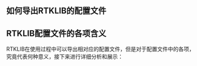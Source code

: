 ## 如何导出RTKLIB的配置文件


## RTKLIB配置文件的各项含义
RTKLIB在使用过程中可以导出相对应的配置文件，但是对于配置文件中的各项，究竟代表何种意义，接下来进行详细分析和展示：
